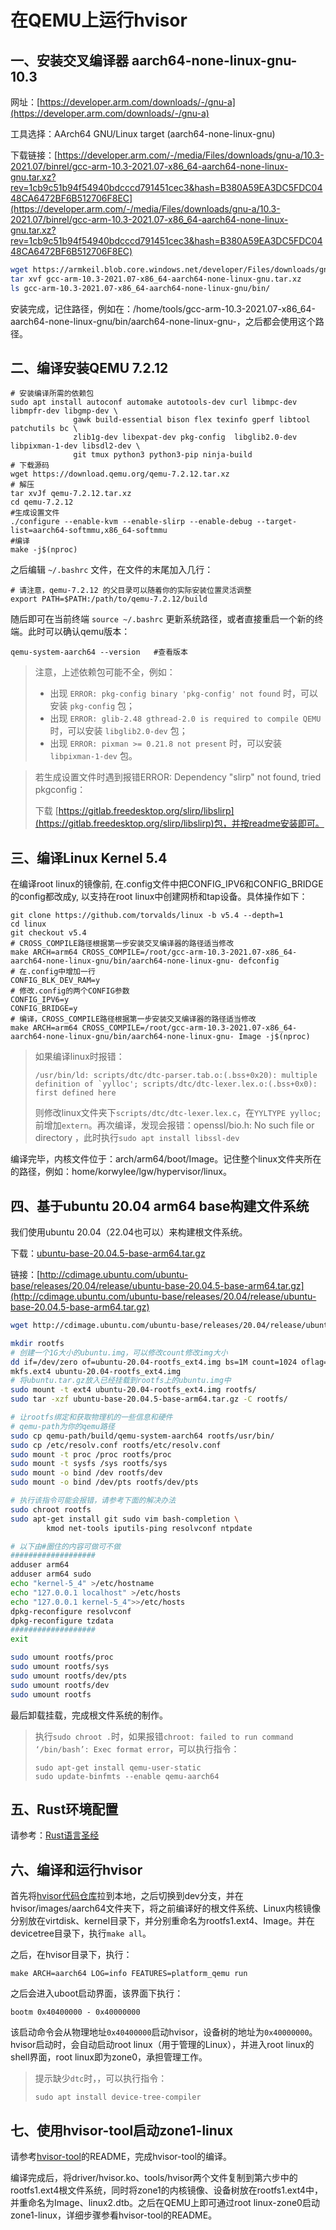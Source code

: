 # 在QEMU上运行hvisor

## 一、安装交叉编译器 aarch64-none-linux-gnu- 10.3

网址：[https://developer.arm.com/downloads/-/gnu-a](https://developer.arm.com/downloads/-/gnu-a) 

工具选择：AArch64 GNU/Linux target (aarch64-none-linux-gnu) 

下载链接：[https://developer.arm.com/-/media/Files/downloads/gnu-a/10.3-2021.07/binrel/gcc-arm-10.3-2021.07-x86_64-aarch64-none-linux-gnu.tar.xz?rev=1cb9c51b94f54940bdcccd791451cec3&hash=B380A59EA3DC5FDC0448CA6472BF6B512706F8EC](https://developer.arm.com/-/media/Files/downloads/gnu-a/10.3-2021.07/binrel/gcc-arm-10.3-2021.07-x86_64-aarch64-none-linux-gnu.tar.xz?rev=1cb9c51b94f54940bdcccd791451cec3&hash=B380A59EA3DC5FDC0448CA6472BF6B512706F8EC) 

```bash
wget https://armkeil.blob.core.windows.net/developer/Files/downloads/gnu-a/10.3-2021.07/binrel/gcc-arm-10.3-2021.07-x86_64-aarch64-none-linux-gnu.tar.xz
tar xvf gcc-arm-10.3-2021.07-x86_64-aarch64-none-linux-gnu.tar.xz
ls gcc-arm-10.3-2021.07-x86_64-aarch64-none-linux-gnu/bin/
```

安装完成，记住路径，例如在：/home/tools/gcc-arm-10.3-2021.07-x86_64-aarch64-none-linux-gnu/bin/aarch64-none-linux-gnu-，之后都会使用这个路径。

## 二、编译安装QEMU 7.2.12

```
# 安装编译所需的依赖包
sudo apt install autoconf automake autotools-dev curl libmpc-dev libmpfr-dev libgmp-dev \
              gawk build-essential bison flex texinfo gperf libtool patchutils bc \
              zlib1g-dev libexpat-dev pkg-config  libglib2.0-dev libpixman-1-dev libsdl2-dev \
              git tmux python3 python3-pip ninja-build
# 下载源码
wget https://download.qemu.org/qemu-7.2.12.tar.xz 
# 解压
tar xvJf qemu-7.2.12.tar.xz   
cd qemu-7.2.12
#生成设置文件
./configure --enable-kvm --enable-slirp --enable-debug --target-list=aarch64-softmmu,x86_64-softmmu  
#编译
make -j$(nproc)   
```

之后编辑 `~/.bashrc` 文件，在文件的末尾加入几行：

```
# 请注意，qemu-7.2.12 的父目录可以随着你的实际安装位置灵活调整
export PATH=$PATH:/path/to/qemu-7.2.12/build
```

随后即可在当前终端 `source ~/.bashrc` 更新系统路径，或者直接重启一个新的终端。此时可以确认qemu版本：

```
qemu-system-aarch64 --version   #查看版本
```

> 注意，上述依赖包可能不全，例如：
>
> - 出现 `ERROR: pkg-config binary 'pkg-config' not found` 时，可以安装 `pkg-config` 包；
> - 出现 `ERROR: glib-2.48 gthread-2.0 is required to compile QEMU` 时，可以安装 `libglib2.0-dev` 包；
> - 出现 `ERROR: pixman >= 0.21.8 not present` 时，可以安装 `libpixman-1-dev` 包。

> 若生成设置文件时遇到报错ERROR: Dependency "slirp" not found, tried pkgconfig：
>
> 下载 [https://gitlab.freedesktop.org/slirp/libslirp](https://gitlab.freedesktop.org/slirp/libslirp)包，并按readme安装即可。


## 三、编译Linux Kernel 5.4

在编译root linux的镜像前, 在.config文件中把CONFIG_IPV6和CONFIG_BRIDGE的config都改成y, 以支持在root linux中创建网桥和tap设备。具体操作如下：

```
git clone https://github.com/torvalds/linux -b v5.4 --depth=1
cd linux
git checkout v5.4
# CROSS_COMPILE路径根据第一步安装交叉编译器的路径适当修改
make ARCH=arm64 CROSS_COMPILE=/root/gcc-arm-10.3-2021.07-x86_64-aarch64-none-linux-gnu/bin/aarch64-none-linux-gnu- defconfig
# 在.config中增加一行
CONFIG_BLK_DEV_RAM=y
# 修改.config的两个CONFIG参数
CONFIG_IPV6=y
CONFIG_BRIDGE=y
# 编译，CROSS_COMPILE路径根据第一步安装交叉编译器的路径适当修改
make ARCH=arm64 CROSS_COMPILE=/root/gcc-arm-10.3-2021.07-x86_64-aarch64-none-linux-gnu/bin/aarch64-none-linux-gnu- Image -j$(nproc)
```

> 如果编译linux时报错：
>
> ```
> /usr/bin/ld: scripts/dtc/dtc-parser.tab.o:(.bss+0x20): multiple definition of `yylloc'; scripts/dtc/dtc-lexer.lex.o:(.bss+0x0): first defined here
> ```
>
> 则修改linux文件夹下`scripts/dtc/dtc-lexer.lex.c`，在`YYLTYPE yylloc;`前增加`extern`。再次编译，发现会报错：openssl/bio.h: No such file or directory ，此时执行`sudo apt install libssl-dev`

编译完毕，内核文件位于：arch/arm64/boot/Image。记住整个linux文件夹所在的路径，例如：home/korwylee/lgw/hypervisor/linux。

## 四、基于ubuntu 20.04 arm64 base构建文件系统

我们使用ubuntu 20.04（22.04也可以）来构建根文件系统。

下载：[ubuntu-base-20.04.5-base-arm64.tar.gz](http://cdimage.ubuntu.com/ubuntu-base/releases/20.04/release/ubuntu-base-20.04.5-base-arm64.tar.gz)  

链接：[http://cdimage.ubuntu.com/ubuntu-base/releases/20.04/release/ubuntu-base-20.04.5-base-arm64.tar.gz](http://cdimage.ubuntu.com/ubuntu-base/releases/20.04/release/ubuntu-base-20.04.5-base-arm64.tar.gz)

```bash
wget http://cdimage.ubuntu.com/ubuntu-base/releases/20.04/release/ubuntu-base-20.04.5-base-arm64.tar.gz

mkdir rootfs
# 创建一个1G大小的ubuntu.img，可以修改count修改img大小
dd if=/dev/zero of=ubuntu-20.04-rootfs_ext4.img bs=1M count=1024 oflag=direct
mkfs.ext4 ubuntu-20.04-rootfs_ext4.img
# 将ubuntu.tar.gz放入已经挂载到rootfs上的ubuntu.img中
sudo mount -t ext4 ubuntu-20.04-rootfs_ext4.img rootfs/
sudo tar -xzf ubuntu-base-20.04.5-base-arm64.tar.gz -C rootfs/

# 让rootfs绑定和获取物理机的一些信息和硬件
# qemu-path为你的qemu路径
sudo cp qemu-path/build/qemu-system-aarch64 rootfs/usr/bin/ 
sudo cp /etc/resolv.conf rootfs/etc/resolv.conf
sudo mount -t proc /proc rootfs/proc
sudo mount -t sysfs /sys rootfs/sys
sudo mount -o bind /dev rootfs/dev
sudo mount -o bind /dev/pts rootfs/dev/pts

# 执行该指令可能会报错，请参考下面的解决办法
sudo chroot rootfs 
sudo apt-get install git sudo vim bash-completion \
		kmod net-tools iputils-ping resolvconf ntpdate

# 以下由#圈住的内容可做可不做
###################
adduser arm64
adduser arm64 sudo
echo "kernel-5_4" >/etc/hostname
echo "127.0.0.1 localhost" >/etc/hosts
echo "127.0.0.1 kernel-5_4">>/etc/hosts
dpkg-reconfigure resolvconf
dpkg-reconfigure tzdata
###################
exit

sudo umount rootfs/proc
sudo umount rootfs/sys
sudo umount rootfs/dev/pts
sudo umount rootfs/dev
sudo umount rootfs
```

最后卸载挂载，完成根文件系统的制作。

> 执行`sudo chroot .`时，如果报错`chroot: failed to run command ‘/bin/bash’: Exec format error`，可以执行指令：
>
> ```
> sudo apt-get install qemu-user-static
> sudo update-binfmts --enable qemu-aarch64
> ```

## 五、Rust环境配置

请参考：[Rust语言圣经](https://course.rs/first-try/intro.html)

## 六、编译和运行hvisor

首先将[hvisor代码仓库](https://github.com/KouweiLee/hvisor)拉到本地，之后切换到dev分支，并在hvisor/images/aarch64文件夹下，将之前编译好的根文件系统、Linux内核镜像分别放在virtdisk、kernel目录下，并分别重命名为rootfs1.ext4、Image。并在devicetree目录下，执行`make all`。

之后，在hvisor目录下，执行：

```
make ARCH=aarch64 LOG=info FEATURES=platform_qemu run
```

之后会进入uboot启动界面，该界面下执行：

```
bootm 0x40400000 - 0x40000000
```

该启动命令会从物理地址`0x40400000`启动hvisor，设备树的地址为`0x40000000`。hvisor启动时，会自动启动root linux（用于管理的Linux），并进入root linux的shell界面，root linux即为zone0，承担管理工作。

> 提示缺少`dtc`时，，可以执行指令：
>
> ```
> sudo apt install device-tree-compiler
> ```

## 七、使用hvisor-tool启动zone1-linux

请参考[hvisor-tool](https://github.com/syswonder/hvisor-tool)的README，完成hvisor-tool的编译。

编译完成后，将driver/hvisor.ko、tools/hvisor两个文件复制到第六步中的rootfs1.ext4根文件系统，同时将zone1的内核镜像、设备树放在rootfs1.ext4中，并重命名为Image、linux2.dtb。之后在QEMU上即可通过root linux-zone0启动zone1-linux，详细步骤参看hvisor-tool的README。
